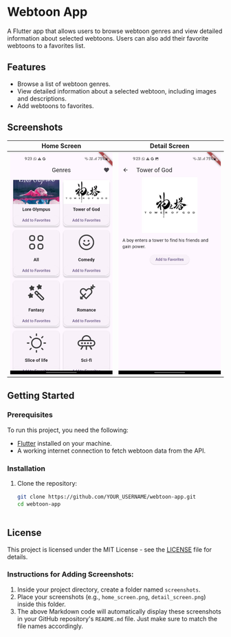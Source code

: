 # Webtoon App

A Flutter app that allows users to browse webtoon genres and view detailed information about selected webtoons. Users can also add their favorite webtoons to a favorites list.

## Features

- Browse a list of webtoon genres.
- View detailed information about a selected webtoon, including images and descriptions.
- Add webtoons to favorites.

## Screenshots

| Home Screen | Detail Screen |
|-------------|---------------|
| ![Home Screen](screenshots/home_screen.jpg) | ![Detail Screen](screenshots/details_screen.jpg) |

## Getting Started

### Prerequisites

To run this project, you need the following:

- [Flutter](https://flutter.dev) installed on your machine.
- A working internet connection to fetch webtoon data from the API.

### Installation

1. Clone the repository:

   ```bash
   git clone https://github.com/YOUR_USERNAME/webtoon-app.git
   cd webtoon-app



## License

This project is licensed under the MIT License - see the [LICENSE](LICENSE) file for details.

### Instructions for Adding Screenshots:
1. Inside your project directory, create a folder named `screenshots`.
2. Place your screenshots (e.g., `home_screen.png`, `detail_screen.png`) inside this folder.
3. The above Markdown code will automatically display these screenshots in your GitHub repository's `README.md` file. Just make sure to match the file names accordingly.
